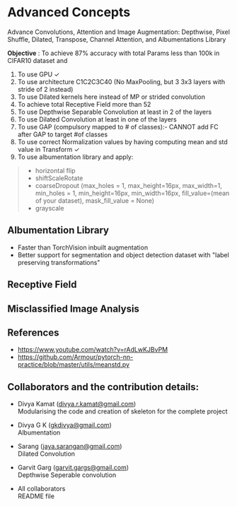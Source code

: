 # Advanced Concepts

Advance Convolutions, Attention and Image Augmentation: Depthwise, Pixel Shuffle, Dilated, Transpose, Channel Attention, and Albumentations Library

**Objective** : To achieve 87% accuracy with total Params less than 100k in CIFAR10 dataset and
 
1.  To use GPU ✓
2.  To use architecture C1C2C3C40 (No MaxPooling, but 3 3x3 layers with stride of 2 instead) 
3.  To use Dilated kernels here instead of MP or strided convolution
4.   To achieve total Receptive Field more than 52
5.   To use Depthwise Separable Convolution at least in 2 of the layers
6.   To use Dilated Convolution at least in one of the layers
7.   To use GAP (compulsory mapped to # of classes):- CANNOT add FC after GAP to target #of classes
8.   To use correct Normalization values by having computing mean and std value in Transform ✓
9.   To use albumentation library and apply:
> *   horizontal flip
> *   shiftScaleRotate 
> *   coarseDropout (max_holes = 1, max_height=16px, max_width=1, min_holes = 1, min_height=16px, min_width=16px, fill_value=(mean of your dataset), mask_fill_value = None)
> *   grayscale

## Albumentation Library

- Faster than TorchVision inbuilt augmentation
- Better support for segmentation and object detection dataset with "label preserving transformations"


## Receptive Field



## Misclassified Image Analysis



## References
- https://www.youtube.com/watch?v=rAdLwKJBvPM </br>
- https://github.com/Armour/pytorch-nn-practice/blob/master/utils/meanstd.py </br>


## Collaborators and the contribution details:

- Divya Kamat (divya.r.kamat@gmail.com)</br>
   Modularising the code and creation of skeleton for the complete project </br>

- Divya G K (gkdivya@gmail.com)</br>
   Albumentation </br>

- Sarang (jaya.sarangan@gmail.com)</br>
   Dilated Convolution </br>

- Garvit Garg (garvit.gargs@gmail.com)</br>
   Depthwise Seperable convolution </br>
   
- All collaborators</br>
   README file </br>

